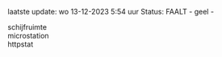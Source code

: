 laatste update: 
wo 13-12-2023  5:54   uur 
Status: FAALT - geel - 
<div class="service R">schijfruimte</div><div class="service R">microstation</div><div class="service Y">httpstat</div>